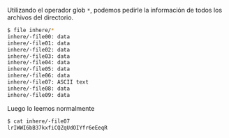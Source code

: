 Utilizando el operador glob `*`, podemos pedirle la información de todos los
archivos del directorio.

```bash
$ file inhere/*
inhere/-file00: data
inhere/-file01: data
inhere/-file02: data
inhere/-file03: data
inhere/-file04: data
inhere/-file05: data
inhere/-file06: data
inhere/-file07: ASCII text
inhere/-file08: data
inhere/-file09: data
```

Luego lo leemos normalmente

```bash
$ cat inhere/-file07
lrIWWI6bB37kxfiCQZqUdOIYfr6eEeqR
```

